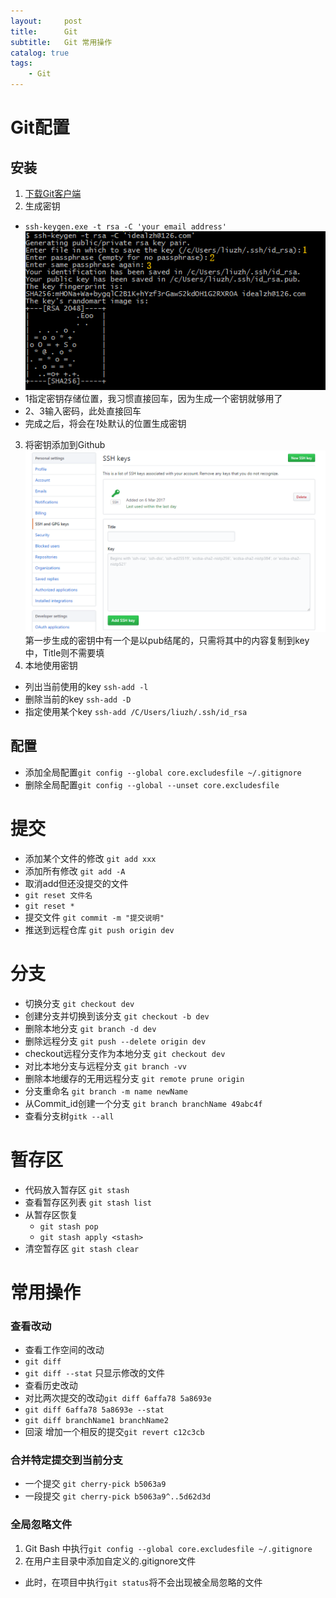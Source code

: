 ```yaml
---
layout:     post
title:      Git
subtitle:   Git 常用操作
catalog: true
tags:
    - Git
---
```


# Git配置
## 安装
1. [下载Git客户端](https://git-scm.com/download/win)
2. 生成密钥
- `ssh-keygen.exe -t rsa -C 'your email address'`
![Git-ssh-key](/img/Git/Git-ssh-key.png)
- 1指定密钥存储位置，我习惯直接回车，因为生成一个密钥就够用了
- 2、3输入密码，此处直接回车
- 完成之后，将会在*1*处默认的位置生成密钥
3. 将密钥添加到Github
![Git-SSH-on-Github](/img/Git/Git-SSH-on-Github.png)
第一步生成的密钥中有一个是以pub结尾的，只需将其中的内容复制到key中，Title则不需要填
4. 本地使用密钥
- 列出当前使用的key `ssh-add -l`
- 删除当前的key `ssh-add -D`
- 指定使用某个key `ssh-add /C/Users/liuzh/.ssh/id_rsa`

## 配置
- 添加全局配置`git config --global core.excludesfile ~/.gitignore`
- 删除全局配置`git config --global --unset core.excludesfile`

# 提交
- 添加某个文件的修改 `git add xxx`
- 添加所有修改 `git add -A`
- 取消add但还没提交的文件
 - `git reset 文件名`
 - `git reset *`
- 提交文件 `git commit -m "提交说明"`
- 推送到远程仓库 `git push origin dev`

# 分支
- 切换分支 `git checkout dev`
- 创建分支并切换到该分支 `git checkout -b dev`
- 删除本地分支 `git branch -d dev`
- 删除远程分支 `git push --delete origin dev`
- checkout远程分支作为本地分支 `git checkout dev`
- 对比本地分支与远程分支 `git branch -vv`
- 删除本地缓存的无用远程分支 `git remote prune origin`
- 分支重命名 `git branch -m name newName`
- 从Commit_id创建一个分支 `git branch branchName 49abc4f`
- 查看分支树`gitk --all`

# 暂存区
- 代码放入暂存区 `git stash`
- 查看暂存区列表 `git stash list`
- 从暂存区恢复
  - `git stash pop`
  - `git stash apply <stash>`
- 清空暂存区 `git stash clear`

# 常用操作
### 查看改动
- 查看工作空间的改动
 - `git diff`
 - `git diff --stat` 只显示修改的文件
- 查看历史改动
 - 对比两次提交的改动`git diff 6affa78 5a8693e`
 - `git diff 6affa78 5a8693e --stat`
 - `git diff branchName1 branchName2`
- 回滚
增加一个相反的提交`git revert c12c3cb`

### 合并特定提交到当前分支
- 一个提交 `git cherry-pick b5063a9`
- 一段提交 `git cherry-pick b5063a9^..5d62d3d`

### 全局忽略文件
1. Git Bash 中执行`git config --global core.excludesfile ~/.gitignore`
2. 在用户主目录中添加自定义的.gitignore文件
- 此时，在项目中执行`git status`将不会出现被全局忽略的文件
